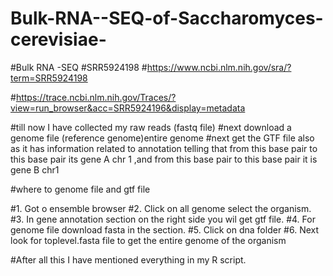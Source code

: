 # Bulk-RNA--SEQ-of-Saccharomyces-cerevisiae-
#Bulk RNA -SEQ
#SRR5924198
#https://www.ncbi.nlm.nih.gov/sra/?term=SRR5924198

#https://trace.ncbi.nlm.nih.gov/Traces/?view=run_browser&acc=SRR5924196&display=metadata

#till now I have collected my raw reads (fastq file)
#next download a genome file (reference genome)entire genome 
#next get the GTF file also as it has information related to  annotation telling that from this base pair to this base pair its gene A chr 1 ,and from this base pair to this base pair it is gene B chr1 



#where to genome file and gtf file 

#1.	Got o ensemble browser
#2.	Click on all genome select the organism.
#3.	In gene annotation section on the right side you wil get gtf file.
#4.	For genome file download fasta in the section.
#5.	Click on dna folder
#6.	Next look for toplevel.fasta file to get the entire genome of the organism


#After all this I have mentioned everything in my R script.


